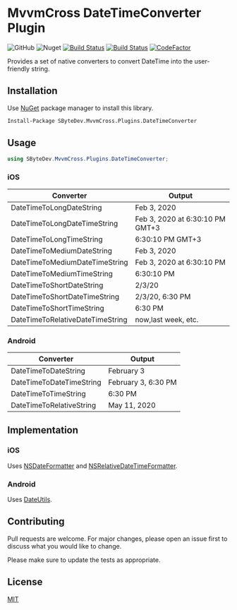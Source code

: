 # MvvmCross DateTimeConverter Plugin
![GitHub](https://img.shields.io/github/license/SByteDev/Net.MvvmCross.Plugins.DateTimeConverter.svg)
![Nuget](https://img.shields.io/nuget/v/SByteDev.MvvmCross.Plugins.DateTimeConverter.svg)
[![Build Status](https://img.shields.io/bitrise/b62b309e79a29ee2/develop?label=development&token=7oM1s14zyBM50y3dIqO15Q&branch)](https://app.bitrise.io/app/b62b309e79a29ee2)
[![Build Status](https://img.shields.io/bitrise/b62b309e79a29ee2/master?label=production&token=7oM1s14zyBM50y3dIqO15Q&branch)](https://app.bitrise.io/app/b62b309e79a29ee2)
[![CodeFactor](https://www.codefactor.io/repository/github/sbytedev/net.mvvmcross.plugins.datetimeconverter/badge)](https://www.codefactor.io/repository/github/sbytedev/net.mvvmcross.plugins.datetimeconverter)

Provides a set of native converters to convert DateTime into the user-friendly string.

## Installation

Use [NuGet](https://www.nuget.org) package manager to install this library.

```bash
Install-Package SByteDev.MvvmCross.Plugins.DateTimeConverter
```

## Usage
```cs
using SByteDev.MvvmCross.Plugins.DateTimeConverter;
```

### iOS
|Converter|Output|
|---------|------|
|DateTimeToLongDateString|Feb 3, 2020|
|DateTimeToLongDateTimeString|Feb 3, 2020 at 6:30:10 PM GMT+3|
|DateTimeToLongTimeString|6:30:10 PM GMT+3|
|DateTimeToMediumDateString|Feb 3, 2020|
|DateTimeToMediumDateTimeString|Feb 3, 2020 at 6:30:10 PM|
|DateTimeToMediumTimeString|6:30:10 PM|
|DateTimeToShortDateString|2/3/20|
|DateTimeToShortDateTimeString|2/3/20, 6:30 PM|
|DateTimeToShortTimeString|6:30 PM|
|DateTimeToRelativeDateTimeString|now,last week, etc.|

### Android
|Converter|Output|
|---------|------|
|DateTimeToDateString|February 3|
|DateTimeToDateTimeString|February 3, 6:30 PM|
|DateTimeToTimeString|6:30 PM|
|DateTimeToRelativeString|May 11, 2020|

## Implementation

### iOS

Uses [NSDateFormatter](https://developer.apple.com/documentation/foundation/nsdateformatter) and [NSRelativeDateTimeFormatter](https://developer.apple.com/documentation/foundation/nsrelativedatetimeformatter).

### Android

Uses [DateUtils](https://developer.android.com/reference/android/text/format/DateUtils).

## Contributing
Pull requests are welcome. For major changes, please open an issue first to discuss what you would like to change.

Please make sure to update the tests as appropriate.

## License
[MIT](https://choosealicense.com/licenses/mit/)
